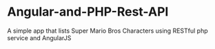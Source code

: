 # Angular-and-PHP-Rest-API
A simple app that lists Super Mario Bros Characters using RESTful php service and AngularJS 
